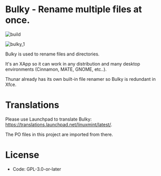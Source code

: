 # Bulky - Rename multiple files at once.
![build](https://github.com/linuxmint/bulky/actions/workflows/build.yml/badge.svg)

![bulky_1](https://github.com/user-attachments/assets/d8ba440b-5223-4387-904d-62beffec6711)


Bulky is used to rename files and directories.

It's an XApp so it can work in any distribution and many desktop environments (Cinnamon, MATE, GNOME, etc..).

Thunar already has its own built-in file renamer so Bulky is redundant in Xfce.

# Translations

Please use Launchpad to translate Bulky: https://translations.launchpad.net/linuxmint/latest/.

The PO files in this project are imported from there.

# License

- Code: GPL-3.0-or-later

